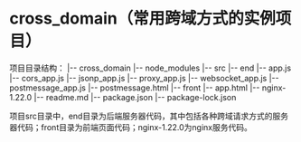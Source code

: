 # cross_domain（常用跨域方式的实例项目）


项目目录结构：
|-- cross_domain
    |-- node_modules
    |-- src 
        |-- end
            |-- app.js
            |-- cors_app.js
            |-- jsonp_app.js
            |-- proxy_app.js
            |-- websocket_app.js
            |-- postmessage_app.js
            |-- postmessage.html
        |-- front
            |-- app.html
        |-- nginx-1.22.0
    |-- readme.md
    |-- package.json
    |-- package-lock.json

项目src目录中，end目录为后端服务器代码，其中包括各种跨域请求方式的服务器代码；front目录为前端页面代码；nginx-1.22.0为nginx服务代码。
